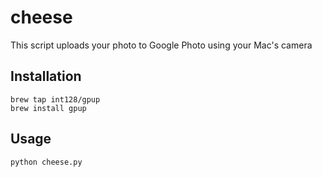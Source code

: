 # cheese
This script uploads your photo to Google Photo using your Mac's camera

## Installation

```
brew tap int128/gpup
brew install gpup
```

## Usage

```
python cheese.py
```
